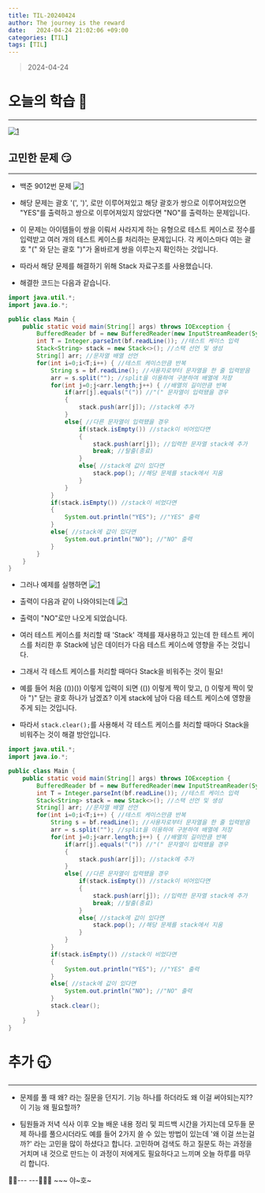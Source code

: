 ```yaml
---
title: TIL-20240424
author: The journey is the reward
date:   2024-04-24 21:02:06 +09:00
categories: [TIL]
tags: [TIL]
---
```


> 2024-04-24

# 오늘의 학습 🌠
---
<a  href="https://github.com/LeeNaYoung240/LeeNaYoung240.github.io/assets/107848521/508c1ca6-10b6-4663-b1f9-7abf88bdeb51"  class="popup img-link"><img  src="https://github.com/LeeNaYoung240/LeeNaYoung240.github.io/assets/107848521/508c1ca6-10b6-4663-b1f9-7abf88bdeb51"  alt="1"  loading="lazy"></a>  

## 고민한 문제 😏
---


- 백준 9012번 문제
<a  href="https://github.com/LeeNaYoung240/LeeNaYoung240.github.io/assets/107848521/299fd525-31b7-4913-9ddb-a86396af274e"  class="popup img-link"><img  src="https://github.com/LeeNaYoung240/LeeNaYoung240.github.io/assets/107848521/299fd525-31b7-4913-9ddb-a86396af274e"  alt="1"  loading="lazy"></a>  

- 해당 문제는 괄호 '(', ')', 로만 이루어져있고 해당 괄호가 쌍으로 이루어져있으면 "YES"를 출력하고 쌍으로 이루어져있지 않았다면 "NO"를 출력하는 문제입니다.

- 이 문제는 아이템들이 쌍을 이뤄서 사라지게 하는 유형으로 테스트 케이스로 정수를 입력받고 여러 개의 테스트 케이스를 처리하는 문제입니다. 각 케이스마다 여는 괄호 "(" 와 닫는 괄호 ")"가 올바르게 쌍을 이루는지 확인하는 것입니다.

- 따라서 해당 문제를 해결하기 위해 Stack 자료구조를 사용했습니다.

- 해결한 코드는 다음과 같습니다.


```java
import java.util.*;
import java.io.*;

public class Main {
    public static void main(String[] args) throws IOException {
        BufferedReader bf = new BufferedReader(new InputStreamReader(System.in)); //선언
        int T = Integer.parseInt(bf.readLine()); //테스트 케이스 입력
        Stack<String> stack = new Stack<>(); //스택 선언 및 생성
        String[] arr; //문자열 배열 선언
        for(int i=0;i<T;i++) { //테스트 케이스만큼 반복
            String s = bf.readLine(); //사용자로부터 문자열을 한 줄 입력받음
            arr = s.split(""); //split을 이용하여 구분하여 배열에 저장
            for(int j=0;j<arr.length;j++) { //배열의 길이만큼 반복
                if(arr[j].equals("(")) //"(" 문자열이 입력됐을 경우
                {
                    stack.push(arr[j]); //stack에 추가
                }
                else{ //다른 문자열이 입력됐을 경우
                    if(stack.isEmpty()) //stack이 비어있다면
                    {
                        stack.push(arr[j]); //입력한 문자열 stack에 추가
                        break; //탈출(종료)
                    }
                    else{ //stack에 값이 있다면
                        stack.pop(); //해당 문제를 stack에서 지움
                    }
                }
            }
            if(stack.isEmpty()) //stack이 비었다면
            {
                System.out.println("YES"); //"YES" 출력
            }
            else{ //stack에 값이 있다면
                System.out.println("NO"); //"NO" 출력
            }
        }
    }
}

```

- 그러나 예제를 실행하면 
<a  href="https://github.com/LeeNaYoung240/LeeNaYoung240.github.io/assets/107848521/c6e54b97-9697-4213-841f-a553eaa748b6"  class="popup img-link"><img  src="https://github.com/LeeNaYoung240/LeeNaYoung240.github.io/assets/107848521/c6e54b97-9697-4213-841f-a553eaa748b6"  alt="1"  loading="lazy"></a> 

- 출력이 다음과 같이 나와야되는데 
<a  href="https://github.com/LeeNaYoung240/LeeNaYoung240.github.io/assets/107848521/34ffd7b0-82b7-4acd-b16e-06d5e48004ec"  class="popup img-link"><img  src="https://github.com/LeeNaYoung240/LeeNaYoung240.github.io/assets/107848521/34ffd7b0-82b7-4acd-b16e-06d5e48004ec"  alt="1"  loading="lazy"></a>  

- 출력이 "NO"로만 나오게 되었습니다.

- 여러 테스트 케이스를 처리할 때 'Stack' 객체를 재사용하고 있는데  한 테스트 케이스를 처리한 후 Stack에 남은 데이터가 다음 테스트 케이스에 영향을 주는 것입니다.

- 그래서 각 테스트 케이스를 처리할 때마다 Stack을 비워주는 것이 필요!

- 예를 들어 처음 (())()) 이렇게 입력이 되면 (()) 이렇게 짝이 맞고, () 이렇게 짝이 맞아 ")" 닫는 괄호 하나가 남겠죠? 이게 stack에 남아 다음 테스트 케이스에 영향을 주게 되는 것입니다.

- 따라서 ```stack.clear();```를 사용해서 각 테스트 케이스를 처리할 때마다 Stack을 비워주는 것이 해결 방안입니다. 


```java
import java.util.*;
import java.io.*;

public class Main {
    public static void main(String[] args) throws IOException {
        BufferedReader bf = new BufferedReader(new InputStreamReader(System.in)); //선언
        int T = Integer.parseInt(bf.readLine()); //테스트 케이스 입력
        Stack<String> stack = new Stack<>(); //스택 선언 및 생성
        String[] arr; //문자열 배열 선언
        for(int i=0;i<T;i++) { //테스트 케이스만큼 반복
            String s = bf.readLine(); //사용자로부터 문자열을 한 줄 입력받음
            arr = s.split(""); //split을 이용하여 구분하여 배열에 저장
            for(int j=0;j<arr.length;j++) { //배열의 길이만큼 반복
                if(arr[j].equals("(")) //"(" 문자열이 입력됐을 경우
                {
                    stack.push(arr[j]); //stack에 추가
                }
                else{ //다른 문자열이 입력됐을 경우
                    if(stack.isEmpty()) //stack이 비어있다면
                    {
                        stack.push(arr[j]); //입력한 문자열 stack에 추가
                        break; //탈출(종료)
                    }
                    else{ //stack에 값이 있다면
                        stack.pop(); //해당 문제를 stack에서 지움
                    }
                }
            }
            if(stack.isEmpty()) //stack이 비었다면
            {
                System.out.println("YES"); //"YES" 출력
            }
            else{ //stack에 값이 있다면
                System.out.println("NO"); //"NO" 출력
            }
            stack.clear();
        }
    }
}

```

# **추가 🕤**
---

- 문제를 풀 때 왜? 라는 질문을 던지기. 기능 하나를 하더라도 왜 이걸 써야되는지?? 이 기능 왜 필요할까?

- 팀원들과 저녁 식사 이후 오늘 배운 내용 정리 및 피드백 시간을 가지는데 모두들 문제 하나를 풀으시더라도 예를 들어 2가지 쓸 수 있는 방법이 있는데 '왜 이걸 쓰는걸까?' 라는 고민을 많이 하셨다고 합니다. 고민하며 검색도 하고 질문도 하는 과정을 거치며 내 것으로 만드는 이 과정이 저에게도 필요하다고 느끼며 오늘 하루를 마무리 합니다.

🐱‍🏍--- ---🤸🏻‍♀️ ~~~ 야~호~
